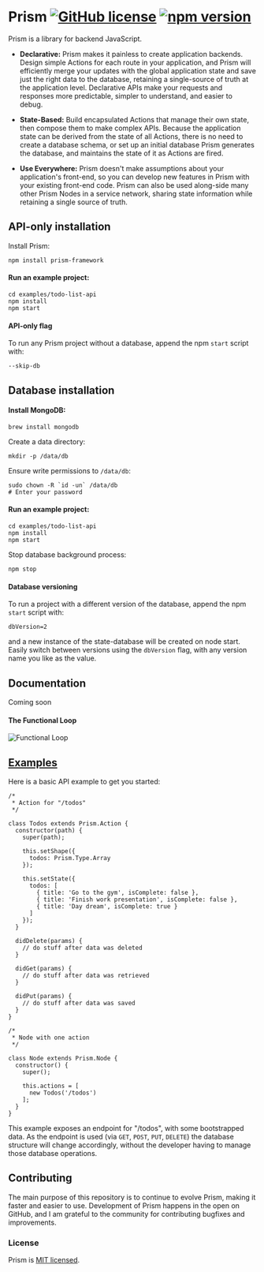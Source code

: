 # Prism [![GitHub license](https://img.shields.io/badge/license-MIT-blue.svg)](https://github.com/exactchange/prism/blob/master/LICENSE) [![npm version](https://img.shields.io/badge/npm-v1.3.2-brightgreen)](https://www.npmjs.com/package/prism-framework)

Prism is a library for backend JavaScript.

* **Declarative:** Prism makes it painless to create application backends. Design simple Actions for each route in your application, and Prism will efficiently merge your updates with the global application state and save just the right data to the database, retaining a single-source of truth at the application level. Declarative APIs make your requests and responses more predictable, simpler to understand, and easier to debug.

* **State-Based:** Build encapsulated Actions that manage their own state, then compose them to make complex APIs. Because the application state can be derived from the state of all Actions, there is no need to create a database schema, or set up an initial database Prism generates the database, and maintains the state of it as Actions are fired.

* **Use Everywhere:** Prism doesn't make assumptions about your application's front-end, so you can develop new features in Prism with your existing front-end code. Prism can also be used along-side many other Prism Nodes in a service network, sharing state information while retaining a single source of truth.

## API-only installation

Install Prism:
```
npm install prism-framework
```

#### Run an example project:
```
cd examples/todo-list-api
npm install
npm start
```

#### API-only flag

To run any Prism project without a database, append the npm `start` script with:
```
--skip-db
```

## Database installation

#### Install MongoDB:
```
brew install mongodb
```

Create a data directory:
```
mkdir -p /data/db
```

Ensure write permissions to `/data/db`:

```
sudo chown -R `id -un` /data/db
# Enter your password
```

#### Run an example project:
```
cd examples/todo-list-api
npm install
npm start
```

Stop database background process:
```
npm stop
```

#### Database versioning

To run a project with a different version of the database, append the npm `start` script with:
```
dbVersion=2
```
and a new instance of the state-database will be created on node start. Easily switch between versions using the `dbVersion` flag, with any version name you like as the value.

## Documentation

Coming soon

#### The Functional Loop

![Functional Loop](https://drive.google.com/uc?export=view&id=1-1g_VoyYBXoipT5A7AZWAK39JeOhvL3u)

## [Examples](https://github.com/exactchange/prism/tree/master/examples)

Here is a basic API example to get you started:

```
/*
 * Action for "/todos"
 */

class Todos extends Prism.Action {
  constructor(path) {
    super(path);

    this.setShape({
      todos: Prism.Type.Array
    });

    this.setState({
      todos: [
        { title: 'Go to the gym', isComplete: false },
        { title: 'Finish work presentation', isComplete: false },
        { title: 'Day dream', isComplete: true }
      ]
    });
  }

  didDelete(params) {
    // do stuff after data was deleted
  }

  didGet(params) {
    // do stuff after data was retrieved
  }

  didPut(params) {
    // do stuff after data was saved
  }
}
```

```
/*
 * Node with one action
 */

class Node extends Prism.Node {
  constructor() {
    super();

    this.actions = [
      new Todos('/todos')
    ];
  }
}
```

This example exposes an endpoint for "/todos", with some bootstrapped data. As the endpoint is used (via `GET`, `POST`, `PUT`, `DELETE`) the database structure will change accordingly, without the developer having to manage those database operations.

## Contributing

The main purpose of this repository is to continue to evolve Prism, making it faster and easier to use. Development of Prism happens in the open on GitHub, and I am grateful to the community for contributing bugfixes and improvements.

### License

Prism is [MIT licensed](./LICENSE).
